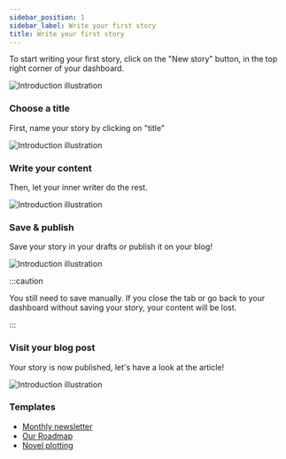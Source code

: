 ```yaml
---
sidebar_position: 1
sidebar_label: Write your first story
title: Write your first story
---
```


To start writing your first story, click on the "New story" button, in the top right corner of your dashboard.

![Introduction illustration](/img/illustrations/new_story_2.png)

### Choose a title

First, name your story by clicking on "title"

![Introduction illustration](/img/illustrations/step2.gif)

### Write your content

Then, let your inner writer do the rest.

![Introduction illustration](/img/illustrations/step3.gif)

### Save & publish

Save your story in your drafts or publish it on your blog!

![Introduction illustration](/img/illustrations/step4.gif)

:::caution

You still need to save manually. If you close the tab or go back to your dashboard without saving your story, your content will be lost.

:::

### Visit your blog post

Your story is now published, let's have a look at the article!

![Introduction illustration](/img/illustrations/step5.gif)

### Templates

- [Monthly newsletter](https://app.sigle.io/sigletest.id.stx/pf2x01zrPreLw5B0hwT-6)
- [Our Roadmap](https://app.sigle.io/sigletest.id.stx/PTUp9SkmJduKTaXI3ZZiE)
- [Novel plotting](https://app.sigle.io/sigletest.id.stx/WCh5IzFCCY2JT4Geg3Lzu)
